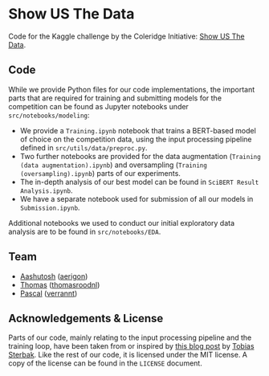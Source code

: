 # Show US The Data

Code for the Kaggle challenge by the Coleridge Initiative: [Show US The Data](https://www.kaggle.com/c/coleridgeinitiative-show-us-the-data).

## Code

While we provide Python files for our code implementations, the important parts that are required for training and submitting models for the competition can be found as Jupyter notebooks under `src/notebooks/modeling`:

- We provide a `Training.ipynb` notebook that trains a BERT-based model of choice on the competition data, using the input processing pipeline defined in `src/utils/data/preproc.py`. 
- Two further notebooks are provided for the data augmentation (`Training (data augmentation).ipynb`) and oversampling (`Training (oversampling).ipynb`) parts of our experiments.
- The in-depth analysis of our best model can be found in `SciBERT Result Analysis.ipynb`.
- We have a separate notebook used for submission of all our models in `Submission.ipynb`.

Additional notebooks we used to conduct our initial exploratory data analysis are to be found in `src/notebooks/EDA`.

## Team

- [Aashutosh](https://www.kaggle.com/aerigon) ([aerigon](https://github.com/aerigon/))
- [Thomas](https://www.kaggle.com/thomasrood) ([thomasroodnl](https://github.com/thomasroodnl))
- [Pascal](https://www.kaggle.com/pascalschroder) ([verrannt](https://github.com/verrannt))

## Acknowledgements & License

Parts of our code, mainly relating to the input processing pipeline and the training loop, have been taken from or inspired by [this blog post](https://www.depends-on-the-definition.com/named-entity-recognition-with-bert/) by [Tobias Sterbak](https://www.depends-on-the-definition.com/about/). Like the rest of our code, it is licensed under the MIT license. A copy of the license can be found in the `LICENSE` document. 
